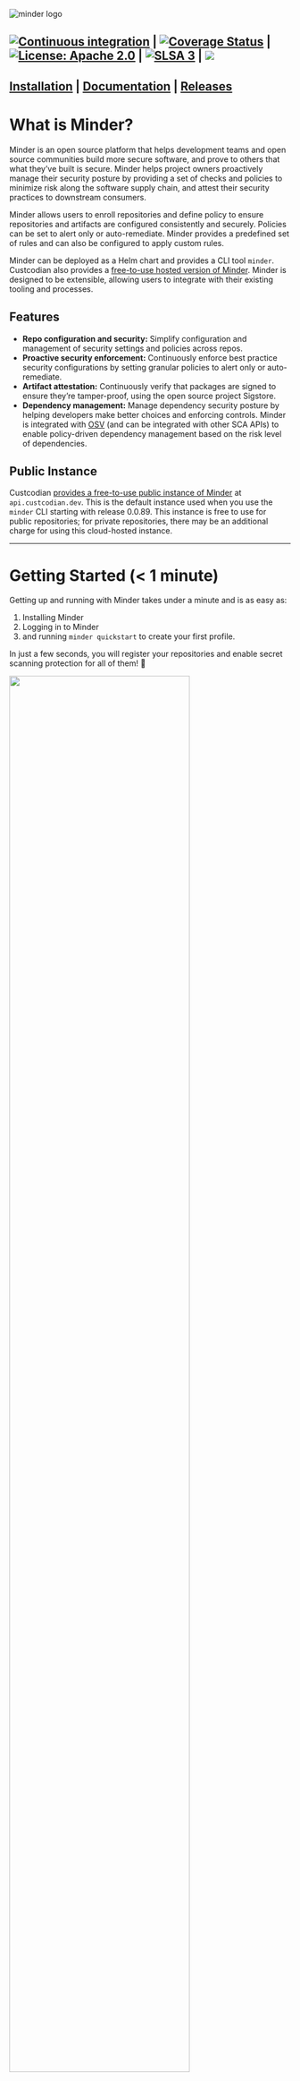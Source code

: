 ![minder logo](./docs/docs/images/Minder_darkMode.png)

[![Continuous integration](https://github.com/mindersec/minder/actions/workflows/main.yml/badge.svg)](https://github.com/mindersec/minder/actions/workflows/main.yml) | [![Coverage Status](https://coveralls.io/repos/github/mindersec/minder/badge.svg?branch=main)](https://coveralls.io/github/mindersec/minder?branch=main) | [![License: Apache 2.0](https://img.shields.io/badge/License-Apache2.0-brightgreen.svg)](https://opensource.org/licenses/Apache-2.0) | [![SLSA 3](https://slsa.dev/images/gh-badge-level3.svg)](https://slsa.dev) | [![](https://dcbadge.vercel.app/api/server/RkzVuTp3WK?logo=discord&label=Discord&color=5865&style=flat)](https://discord.gg/RkzVuTp3WK)
---

[Installation](https://mindersec.github.io/getting_started/install_cli) | [Documentation](https://mindersec.github.io/) | [Releases](https://github.com/mindersec/minder/releases)
---

# What is Minder?

Minder is an open source platform that helps development teams and open source communities build more
secure software, and prove to others that what they’ve built is secure. Minder helps project owners proactively manage
their security posture by providing a set of checks and policies to minimize risk along the software supply chain,
and attest their security practices to downstream consumers.

Minder allows users to enroll repositories and define policy to ensure repositories and artifacts are configured
consistently and securely. Policies can be set to alert only or auto-remediate. Minder provides a predefined set of
rules and can also be configured to apply custom rules.

Minder can be deployed as a Helm chart and provides a CLI tool `minder`. Custcodian also
provides a [free-to-use hosted version of Minder](#public-instance). Minder is designed to be extensible,
allowing users to integrate with their existing tooling and processes.

## Features

* **Repo configuration and security:** Simplify configuration and management of security settings and policies across repos.
* **Proactive security enforcement:** Continuously enforce best practice security configurations by setting granular policies to alert only or auto-remediate.
* **Artifact attestation:** Continuously verify that packages are signed to ensure they’re tamper-proof, using the open source project Sigstore.
* **Dependency management:** Manage dependency security posture by helping developers make better choices and enforcing controls. Minder is integrated with [OSV](https://osv.dev/) (and can be integrated with other SCA APIs) to enable policy-driven dependency management based on the risk level of dependencies.

## Public Instance

Custcodian [provides a free-to-use public instance of Minder](https://custcodian.dev/hosted/) at `api.custcodian.dev`. This is the default instance used when you use the `minder` CLI starting with release 0.0.89.  This instance is free to use for public repositories; for private repositories, there may be an additional charge for using this cloud-hosted instance.

---
# Getting Started (< 1 minute)

Getting up and running with Minder takes under a minute and is as easy as:

1. Installing Minder
2. Logging in to Minder
3. and running `minder quickstart` to create your first profile.

In just a few seconds, you will register your repositories and enable secret scanning protection for all of them! 🤯

<img src="https://github.com/mindersec/minder/assets/16540482/00646f28-2f48-43f2-bb2b-4a791782d7e3" width="80%"/>

## Installation

Choose your preferred method to install `minder`:

### MacOS (Homebrew)

Make sure you have [Homebrew](https://brew.sh/) installed.

```bash
brew install minder
```

### Windows (Winget)

Make sure you have [Winget](https://learn.microsoft.com/en-us/windows/package-manager/winget/) installed.

```bash
winget install mindersec.minder
```

### Download a release

Download the latest release from [minder/releases](https://github.com/mindersec/minder/releases).

### Build it from source

Build `minder` and `minder-server` from source by following the [build from source guide](#build-from-source).

## Logging in to Minder

To use `minder` with the [public instance](#public-instance) of Minder (`api.custcodian.dev`), log in by running: 

```bash
minder auth login --grpc-host api.custcodian.dev
```

(This API host is the default starting with the 0.0.89 release.) Upon completion, you should see that the Minder Server is set to `api.custcodian.dev`.


## Run Minder quickstart

The `quickstart` command guides you through creating your first profile in Minder, register your repositories, and enabling secret scanning protection for your repositories in seconds.

To do so, run:

```bash
minder quickstart
```

This will prompt you to enroll your provider, select the repositories you'd like, create the `secret_scanning`
rule type and create a profile which enables secret scanning for the selected repositories.

To see the status of your profile, run:

```bash
minder profile status list --profile quickstart-profile --detailed
```

You should see the overall profile status and a detailed view of the rule evaluation statuses for each of your registered repositories.

Minder will continue to keep track of your repositories and will ensure to fix any drifts from the desired state by
using the `remediate` feature or alert you, if needed, using the `alert` feature.

Congratulations! 🎉 You've now successfully created your first profile!

## What's next?

You can now continue to explore Minder's features by adding or removing more repositories, create more profiles with
various rules, and much more. There's a lot more to Minder than just secret scanning. 

The `secret_scanning` rule is just one of the many rule types that Minder supports. 

You can see the full list of ready-to-use rules and profiles
maintained by Minder's team here - [mindersec/minder-rules-and-profiles](https://github.com/mindersec/minder-rules-and-profiles).

In case there's something you don't find there yet, Minder is designed to be extensible.
This allows for users to create their own custom rule types and profiles and ensure the specifics of their security
posture are attested to.

Now that you have everything set up, you can continue to run `minder` commands against the public instance of Minder
where you can manage your registered repositories, create profiles, rules and much more, so you can ensure your repositories are
configured consistently and securely.

For more information about `minder`, see:
* `minder` CLI commands - [Docs](https://mindersec.github.io/ref/cli/minder).
* `minder` REST API Documentation - [Docs](https://mindersec.github.io/ref/api).
* `minder` rules and profiles maintained by Minder's team - [GitHub](https://github.com/mindersec/minder-rules-and-profiles).
* Minder documentation - [Docs](https://mindersec.github.io/).

# Roadmap

The Minder community are actively working on new features and improvements for Minder.

You can find our roadmap [here](https://mindersec.github.io/about/roadmap).

Should you wish to request or contribute a feature or improvement, please use the following
[issue template](https://github.com/mindersec/minder/issues/new?template=enhancement.yml)

# Development

This section describes how to build and run Minder from source.

## Build from source

### Prerequisites

You'd need the following tools available - [Go](https://golang.org/doc/install), [Docker](https://docs.docker.com/get-docker/) and [Docker Compose](https://docs.docker.com/compose/install/).

To build and run `minder-server`, you will also need [ko](https://ko.build/install/).

To run the test suite via `make test`, you will need [gotestfmt](https://github.com/GoTestTools/gotestfmt#installing) and [helm](https://github.com/helm/helm/releases).

To invoke the `run-docker` make target, you will need [yq](https://github.com/mikefarah/yq).

### Clone the repository

```bash
git clone git@github.com:mindersec/minder.git
```

## Build 

Run the following to build `minder` and `minder-server` (binaries will be present at `./bin/`)

```bash
make build
```

To use `minder` with the public instance of Minder (`api.custcodian.dev`), run:

```bash
minder auth login --grpc-host api.custcodian.dev
```

Upon completion, you should see that the Minder Server is set to `api.custcodian.dev`.

If you want to run `minder` against a local `minder-server` instance, you can use the `--grpc-host=localhost` and `--grpc-port=8090` flags, or use a configuration file following the steps below.

#### Initial configuration

Create the initial configuration file for `minder`. You may do so by doing.

```bash
cp config/config.yaml.example config.yaml
```

Create the initial configuration file for `minder-server`. You may do so by doing:

```bash
cp config/server-config.yaml.example server-config.yaml
```

You also have to set up an OAuth2 application for `minder-server` to use.
Once completed, update the configuration file with the appropriate values.
See the documentation on how to do that - [Docs](https://mindersec.github.io/run_minder_server/config_oauth).

#### Run `minder-server`

Start `minder-server` along with its dependant services (`keycloak` and `postgres`) by running:

```bash
make run-docker
```

#### Configure social login (GitHub)

`minder-server` uses Keycloak as an IAM. To log in, you'll need to set up a GitHub OAuth2 application and configure
Keycloak to use it.

Create an OAuth2 application for GitHub [here](https://github.com/settings/developers). Select
`New OAuth App` and fill in the details. The callback URL should be `http://localhost:8081/realms/stacklok/broker/github/endpoint`.
Create a new client secret for your OAuth2 client.

Using the `client_id` and `client_secret` you created above, enable GitHub login on Keycloak by running the following command:

```bash
make KC_GITHUB_CLIENT_ID=<client_id> KC_GITHUB_CLIENT_SECRET=<client_secret> github-login
```

#### Run minder

Ensure the `config.yaml` file is present in the current directory so `minder` can use it.

Run `minder` against your local instance of Minder (`localhost:8090`):

```bash
minder auth login
```

Upon completion, you should see that the Minder Server is set to `localhost:8090`.

By default, the `minder` CLI will point to the Custcodian cloud environment if a config file is not present, but [creating the `config.yaml` for running the server](#initial-configuration) will point the CLI at your local development environment.  If you explicitly want to use a different instance, you can set the `MINDER_CONFIG` environment variable to point to a particular configuration.  We have configurations for local development and the Custcodian cloud environment checked in to [the `config` directory](./config/).

### Development guidelines

You can find more detailed information about the development process in the [Developer Guide](https://mindersec.github.io/developer_guide/get-hacking).

## Minder API

* REST API documentation - [Link](https://mindersec.github.io/ref/api).

* Proto API documentation - [Link](https://mindersec.github.io/ref/proto).

* Protobuf - [Link](https://github.com/mindersec/minder/blob/main/proto/minder/v1/minder.proto).

* OpenAPI/swagger spec (JSON) - [Link](https://github.com/mindersec/minder/blob/main/pkg/api/openapi/minder/v1/minder.swagger.json).

## Contributing

We welcome contributions to Minder. Please see our [Contributing](./CONTRIBUTING.md) guide for more information.

## Provenance

The Minder project follows the best practices for software supply chain security and transparency.

All released assets:

* Have a generated and verifiable SLSA Build Level 3 provenance. For more information, see the [SLSA website](https://slsa.dev).
* Have been signed and verified during release using the [Sigstore](https://sigstore.dev) project.
This ensures that
they are tamper-proof and can be verified by anyone.
* Have an SBOM archive generated and published along with the release.
This allows users to understand the dependencies of the project and their security posture.

## License

Minder is licensed under the [Apache 2.0 License](./LICENSE).
